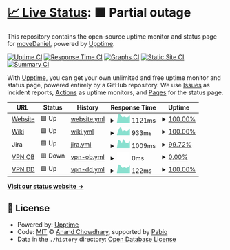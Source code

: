 # [📈 Live Status](https://moveDaniel.github.io/uptime): <!--live status--> **🟧 Partial outage**

This repository contains the open-source uptime monitor and status page for [moveDaniel](https://moveDaniel.github.io/uptime), powered by [Upptime](https://github.com/upptime/upptime).

[![Uptime CI](https://github.com/moveDaniel/uptime/workflows/Uptime%20CI/badge.svg)](https://github.com/moveDaniel/uptime/actions?query=workflow%3A%22Uptime+CI%22)
[![Response Time CI](https://github.com/moveDaniel/uptime/workflows/Response%20Time%20CI/badge.svg)](https://github.com/moveDaniel/uptime/actions?query=workflow%3A%22Response+Time+CI%22)
[![Graphs CI](https://github.com/moveDaniel/uptime/workflows/Graphs%20CI/badge.svg)](https://github.com/moveDaniel/uptime/actions?query=workflow%3A%22Graphs+CI%22)
[![Static Site CI](https://github.com/moveDaniel/uptime/workflows/Static%20Site%20CI/badge.svg)](https://github.com/moveDaniel/uptime/actions?query=workflow%3A%22Static+Site+CI%22)
[![Summary CI](https://github.com/moveDaniel/uptime/workflows/Summary%20CI/badge.svg)](https://github.com/moveDaniel/uptime/actions?query=workflow%3A%22Summary+CI%22)

With [Upptime](https://upptime.js.org), you can get your own unlimited and free uptime monitor and status page, powered entirely by a GitHub repository. We use [Issues](https://github.com/moveDaniel/uptime/issues) as incident reports, [Actions](https://github.com/moveDaniel/uptime/actions) as uptime monitors, and [Pages](https://moveDaniel.github.io/uptime) for the status page.

<!--start: status pages-->
<!-- This summary is generated by Upptime (https://github.com/upptime/upptime) -->
<!-- Do not edit this manually, your changes will be overwritten -->
<!-- prettier-ignore -->
| URL | Status | History | Response Time | Uptime |
| --- | ------ | ------- | ------------- | ------ |
| <img alt="" src="https://icons.duckduckgo.com/ip3/www.move-elevator.de.ico" height="13"> [Website](https://www.move-elevator.de) | 🟩 Up | [website.yml](https://github.com/moveDaniel/uptime/commits/HEAD/history/website.yml) | <details><summary><img alt="Response time graph" src="./graphs/website/response-time-week.png" height="20"> 1121ms</summary><br><a href="https://moveDaniel.github.io/uptime/history/website"><img alt="Response time 1049" src="https://img.shields.io/endpoint?url=https%3A%2F%2Fraw.githubusercontent.com%2FmoveDaniel%2Fuptime%2FHEAD%2Fapi%2Fwebsite%2Fresponse-time.json"></a><br><a href="https://moveDaniel.github.io/uptime/history/website"><img alt="24-hour response time 966" src="https://img.shields.io/endpoint?url=https%3A%2F%2Fraw.githubusercontent.com%2FmoveDaniel%2Fuptime%2FHEAD%2Fapi%2Fwebsite%2Fresponse-time-day.json"></a><br><a href="https://moveDaniel.github.io/uptime/history/website"><img alt="7-day response time 1121" src="https://img.shields.io/endpoint?url=https%3A%2F%2Fraw.githubusercontent.com%2FmoveDaniel%2Fuptime%2FHEAD%2Fapi%2Fwebsite%2Fresponse-time-week.json"></a><br><a href="https://moveDaniel.github.io/uptime/history/website"><img alt="30-day response time 1149" src="https://img.shields.io/endpoint?url=https%3A%2F%2Fraw.githubusercontent.com%2FmoveDaniel%2Fuptime%2FHEAD%2Fapi%2Fwebsite%2Fresponse-time-month.json"></a><br><a href="https://moveDaniel.github.io/uptime/history/website"><img alt="1-year response time 1083" src="https://img.shields.io/endpoint?url=https%3A%2F%2Fraw.githubusercontent.com%2FmoveDaniel%2Fuptime%2FHEAD%2Fapi%2Fwebsite%2Fresponse-time-year.json"></a></details> | <details><summary><a href="https://moveDaniel.github.io/uptime/history/website">100.00%</a></summary><a href="https://moveDaniel.github.io/uptime/history/website"><img alt="All-time uptime 99.88%" src="https://img.shields.io/endpoint?url=https%3A%2F%2Fraw.githubusercontent.com%2FmoveDaniel%2Fuptime%2FHEAD%2Fapi%2Fwebsite%2Fuptime.json"></a><br><a href="https://moveDaniel.github.io/uptime/history/website"><img alt="24-hour uptime 100.00%" src="https://img.shields.io/endpoint?url=https%3A%2F%2Fraw.githubusercontent.com%2FmoveDaniel%2Fuptime%2FHEAD%2Fapi%2Fwebsite%2Fuptime-day.json"></a><br><a href="https://moveDaniel.github.io/uptime/history/website"><img alt="7-day uptime 100.00%" src="https://img.shields.io/endpoint?url=https%3A%2F%2Fraw.githubusercontent.com%2FmoveDaniel%2Fuptime%2FHEAD%2Fapi%2Fwebsite%2Fuptime-week.json"></a><br><a href="https://moveDaniel.github.io/uptime/history/website"><img alt="30-day uptime 100.00%" src="https://img.shields.io/endpoint?url=https%3A%2F%2Fraw.githubusercontent.com%2FmoveDaniel%2Fuptime%2FHEAD%2Fapi%2Fwebsite%2Fuptime-month.json"></a><br><a href="https://moveDaniel.github.io/uptime/history/website"><img alt="1-year uptime 99.95%" src="https://img.shields.io/endpoint?url=https%3A%2F%2Fraw.githubusercontent.com%2FmoveDaniel%2Fuptime%2FHEAD%2Fapi%2Fwebsite%2Fuptime-year.json"></a></details>
| <img alt="" src="https://icons.duckduckgo.com/ip3/move-elevator.atlassian.net.ico" height="13"> [Wiki](https://move-elevator.atlassian.net/) | 🟩 Up | [wiki.yml](https://github.com/moveDaniel/uptime/commits/HEAD/history/wiki.yml) | <details><summary><img alt="Response time graph" src="./graphs/wiki/response-time-week.png" height="20"> 933ms</summary><br><a href="https://moveDaniel.github.io/uptime/history/wiki"><img alt="Response time 533" src="https://img.shields.io/endpoint?url=https%3A%2F%2Fraw.githubusercontent.com%2FmoveDaniel%2Fuptime%2FHEAD%2Fapi%2Fwiki%2Fresponse-time.json"></a><br><a href="https://moveDaniel.github.io/uptime/history/wiki"><img alt="24-hour response time 698" src="https://img.shields.io/endpoint?url=https%3A%2F%2Fraw.githubusercontent.com%2FmoveDaniel%2Fuptime%2FHEAD%2Fapi%2Fwiki%2Fresponse-time-day.json"></a><br><a href="https://moveDaniel.github.io/uptime/history/wiki"><img alt="7-day response time 933" src="https://img.shields.io/endpoint?url=https%3A%2F%2Fraw.githubusercontent.com%2FmoveDaniel%2Fuptime%2FHEAD%2Fapi%2Fwiki%2Fresponse-time-week.json"></a><br><a href="https://moveDaniel.github.io/uptime/history/wiki"><img alt="30-day response time 926" src="https://img.shields.io/endpoint?url=https%3A%2F%2Fraw.githubusercontent.com%2FmoveDaniel%2Fuptime%2FHEAD%2Fapi%2Fwiki%2Fresponse-time-month.json"></a><br><a href="https://moveDaniel.github.io/uptime/history/wiki"><img alt="1-year response time 572" src="https://img.shields.io/endpoint?url=https%3A%2F%2Fraw.githubusercontent.com%2FmoveDaniel%2Fuptime%2FHEAD%2Fapi%2Fwiki%2Fresponse-time-year.json"></a></details> | <details><summary><a href="https://moveDaniel.github.io/uptime/history/wiki">100.00%</a></summary><a href="https://moveDaniel.github.io/uptime/history/wiki"><img alt="All-time uptime 99.90%" src="https://img.shields.io/endpoint?url=https%3A%2F%2Fraw.githubusercontent.com%2FmoveDaniel%2Fuptime%2FHEAD%2Fapi%2Fwiki%2Fuptime.json"></a><br><a href="https://moveDaniel.github.io/uptime/history/wiki"><img alt="24-hour uptime 100.00%" src="https://img.shields.io/endpoint?url=https%3A%2F%2Fraw.githubusercontent.com%2FmoveDaniel%2Fuptime%2FHEAD%2Fapi%2Fwiki%2Fuptime-day.json"></a><br><a href="https://moveDaniel.github.io/uptime/history/wiki"><img alt="7-day uptime 100.00%" src="https://img.shields.io/endpoint?url=https%3A%2F%2Fraw.githubusercontent.com%2FmoveDaniel%2Fuptime%2FHEAD%2Fapi%2Fwiki%2Fuptime-week.json"></a><br><a href="https://moveDaniel.github.io/uptime/history/wiki"><img alt="30-day uptime 100.00%" src="https://img.shields.io/endpoint?url=https%3A%2F%2Fraw.githubusercontent.com%2FmoveDaniel%2Fuptime%2FHEAD%2Fapi%2Fwiki%2Fuptime-month.json"></a><br><a href="https://moveDaniel.github.io/uptime/history/wiki"><img alt="1-year uptime 99.86%" src="https://img.shields.io/endpoint?url=https%3A%2F%2Fraw.githubusercontent.com%2FmoveDaniel%2Fuptime%2FHEAD%2Fapi%2Fwiki%2Fuptime-year.json"></a></details>
| <img alt="" src="https://icons.duckduckgo.com/ip3/jira.move-elevator.de.ico" height="13"> Jira | 🟩 Up | [jira.yml](https://github.com/moveDaniel/uptime/commits/HEAD/history/jira.yml) | <details><summary><img alt="Response time graph" src="./graphs/jira/response-time-week.png" height="20"> 1009ms</summary><br><a href="https://moveDaniel.github.io/uptime/history/jira"><img alt="Response time 988" src="https://img.shields.io/endpoint?url=https%3A%2F%2Fraw.githubusercontent.com%2FmoveDaniel%2Fuptime%2FHEAD%2Fapi%2Fjira%2Fresponse-time.json"></a><br><a href="https://moveDaniel.github.io/uptime/history/jira"><img alt="24-hour response time 869" src="https://img.shields.io/endpoint?url=https%3A%2F%2Fraw.githubusercontent.com%2FmoveDaniel%2Fuptime%2FHEAD%2Fapi%2Fjira%2Fresponse-time-day.json"></a><br><a href="https://moveDaniel.github.io/uptime/history/jira"><img alt="7-day response time 1009" src="https://img.shields.io/endpoint?url=https%3A%2F%2Fraw.githubusercontent.com%2FmoveDaniel%2Fuptime%2FHEAD%2Fapi%2Fjira%2Fresponse-time-week.json"></a><br><a href="https://moveDaniel.github.io/uptime/history/jira"><img alt="30-day response time 1548" src="https://img.shields.io/endpoint?url=https%3A%2F%2Fraw.githubusercontent.com%2FmoveDaniel%2Fuptime%2FHEAD%2Fapi%2Fjira%2Fresponse-time-month.json"></a><br><a href="https://moveDaniel.github.io/uptime/history/jira"><img alt="1-year response time 1064" src="https://img.shields.io/endpoint?url=https%3A%2F%2Fraw.githubusercontent.com%2FmoveDaniel%2Fuptime%2FHEAD%2Fapi%2Fjira%2Fresponse-time-year.json"></a></details> | <details><summary><a href="https://moveDaniel.github.io/uptime/history/jira">99.72%</a></summary><a href="https://moveDaniel.github.io/uptime/history/jira"><img alt="All-time uptime 81.26%" src="https://img.shields.io/endpoint?url=https%3A%2F%2Fraw.githubusercontent.com%2FmoveDaniel%2Fuptime%2FHEAD%2Fapi%2Fjira%2Fuptime.json"></a><br><a href="https://moveDaniel.github.io/uptime/history/jira"><img alt="24-hour uptime 100.00%" src="https://img.shields.io/endpoint?url=https%3A%2F%2Fraw.githubusercontent.com%2FmoveDaniel%2Fuptime%2FHEAD%2Fapi%2Fjira%2Fuptime-day.json"></a><br><a href="https://moveDaniel.github.io/uptime/history/jira"><img alt="7-day uptime 99.72%" src="https://img.shields.io/endpoint?url=https%3A%2F%2Fraw.githubusercontent.com%2FmoveDaniel%2Fuptime%2FHEAD%2Fapi%2Fjira%2Fuptime-week.json"></a><br><a href="https://moveDaniel.github.io/uptime/history/jira"><img alt="30-day uptime 99.65%" src="https://img.shields.io/endpoint?url=https%3A%2F%2Fraw.githubusercontent.com%2FmoveDaniel%2Fuptime%2FHEAD%2Fapi%2Fjira%2Fuptime-month.json"></a><br><a href="https://moveDaniel.github.io/uptime/history/jira"><img alt="1-year uptime 79.49%" src="https://img.shields.io/endpoint?url=https%3A%2F%2Fraw.githubusercontent.com%2FmoveDaniel%2Fuptime%2FHEAD%2Fapi%2Fjira%2Fuptime-year.json"></a></details>
| <img alt="" src="https://icons.duckduckgo.com/ip3/null.ico" height="13"> [VPN OB](89.27.147.5) | 🟥 Down | [vpn-ob.yml](https://github.com/moveDaniel/uptime/commits/HEAD/history/vpn-ob.yml) | <details><summary><img alt="Response time graph" src="./graphs/vpn-ob/response-time-week.png" height="20"> 0ms</summary><br><a href="https://moveDaniel.github.io/uptime/history/vpn-ob"><img alt="Response time 111" src="https://img.shields.io/endpoint?url=https%3A%2F%2Fraw.githubusercontent.com%2FmoveDaniel%2Fuptime%2FHEAD%2Fapi%2Fvpn-ob%2Fresponse-time.json"></a><br><a href="https://moveDaniel.github.io/uptime/history/vpn-ob"><img alt="24-hour response time 0" src="https://img.shields.io/endpoint?url=https%3A%2F%2Fraw.githubusercontent.com%2FmoveDaniel%2Fuptime%2FHEAD%2Fapi%2Fvpn-ob%2Fresponse-time-day.json"></a><br><a href="https://moveDaniel.github.io/uptime/history/vpn-ob"><img alt="7-day response time 0" src="https://img.shields.io/endpoint?url=https%3A%2F%2Fraw.githubusercontent.com%2FmoveDaniel%2Fuptime%2FHEAD%2Fapi%2Fvpn-ob%2Fresponse-time-week.json"></a><br><a href="https://moveDaniel.github.io/uptime/history/vpn-ob"><img alt="30-day response time 0" src="https://img.shields.io/endpoint?url=https%3A%2F%2Fraw.githubusercontent.com%2FmoveDaniel%2Fuptime%2FHEAD%2Fapi%2Fvpn-ob%2Fresponse-time-month.json"></a><br><a href="https://moveDaniel.github.io/uptime/history/vpn-ob"><img alt="1-year response time 111" src="https://img.shields.io/endpoint?url=https%3A%2F%2Fraw.githubusercontent.com%2FmoveDaniel%2Fuptime%2FHEAD%2Fapi%2Fvpn-ob%2Fresponse-time-year.json"></a></details> | <details><summary><a href="https://moveDaniel.github.io/uptime/history/vpn-ob">0.00%</a></summary><a href="https://moveDaniel.github.io/uptime/history/vpn-ob"><img alt="All-time uptime 47.35%" src="https://img.shields.io/endpoint?url=https%3A%2F%2Fraw.githubusercontent.com%2FmoveDaniel%2Fuptime%2FHEAD%2Fapi%2Fvpn-ob%2Fuptime.json"></a><br><a href="https://moveDaniel.github.io/uptime/history/vpn-ob"><img alt="24-hour uptime 0.00%" src="https://img.shields.io/endpoint?url=https%3A%2F%2Fraw.githubusercontent.com%2FmoveDaniel%2Fuptime%2FHEAD%2Fapi%2Fvpn-ob%2Fuptime-day.json"></a><br><a href="https://moveDaniel.github.io/uptime/history/vpn-ob"><img alt="7-day uptime 0.00%" src="https://img.shields.io/endpoint?url=https%3A%2F%2Fraw.githubusercontent.com%2FmoveDaniel%2Fuptime%2FHEAD%2Fapi%2Fvpn-ob%2Fuptime-week.json"></a><br><a href="https://moveDaniel.github.io/uptime/history/vpn-ob"><img alt="30-day uptime 0.00%" src="https://img.shields.io/endpoint?url=https%3A%2F%2Fraw.githubusercontent.com%2FmoveDaniel%2Fuptime%2FHEAD%2Fapi%2Fvpn-ob%2Fuptime-month.json"></a><br><a href="https://moveDaniel.github.io/uptime/history/vpn-ob"><img alt="1-year uptime 26.61%" src="https://img.shields.io/endpoint?url=https%3A%2F%2Fraw.githubusercontent.com%2FmoveDaniel%2Fuptime%2FHEAD%2Fapi%2Fvpn-ob%2Fuptime-year.json"></a></details>
| <img alt="" src="https://icons.duckduckgo.com/ip3/null.ico" height="13"> [VPN DD](212.202.128.19) | 🟩 Up | [vpn-dd.yml](https://github.com/moveDaniel/uptime/commits/HEAD/history/vpn-dd.yml) | <details><summary><img alt="Response time graph" src="./graphs/vpn-dd/response-time-week.png" height="20"> 122ms</summary><br><a href="https://moveDaniel.github.io/uptime/history/vpn-dd"><img alt="Response time 125" src="https://img.shields.io/endpoint?url=https%3A%2F%2Fraw.githubusercontent.com%2FmoveDaniel%2Fuptime%2FHEAD%2Fapi%2Fvpn-dd%2Fresponse-time.json"></a><br><a href="https://moveDaniel.github.io/uptime/history/vpn-dd"><img alt="24-hour response time 103" src="https://img.shields.io/endpoint?url=https%3A%2F%2Fraw.githubusercontent.com%2FmoveDaniel%2Fuptime%2FHEAD%2Fapi%2Fvpn-dd%2Fresponse-time-day.json"></a><br><a href="https://moveDaniel.github.io/uptime/history/vpn-dd"><img alt="7-day response time 122" src="https://img.shields.io/endpoint?url=https%3A%2F%2Fraw.githubusercontent.com%2FmoveDaniel%2Fuptime%2FHEAD%2Fapi%2Fvpn-dd%2Fresponse-time-week.json"></a><br><a href="https://moveDaniel.github.io/uptime/history/vpn-dd"><img alt="30-day response time 129" src="https://img.shields.io/endpoint?url=https%3A%2F%2Fraw.githubusercontent.com%2FmoveDaniel%2Fuptime%2FHEAD%2Fapi%2Fvpn-dd%2Fresponse-time-month.json"></a><br><a href="https://moveDaniel.github.io/uptime/history/vpn-dd"><img alt="1-year response time 125" src="https://img.shields.io/endpoint?url=https%3A%2F%2Fraw.githubusercontent.com%2FmoveDaniel%2Fuptime%2FHEAD%2Fapi%2Fvpn-dd%2Fresponse-time-year.json"></a></details> | <details><summary><a href="https://moveDaniel.github.io/uptime/history/vpn-dd">100.00%</a></summary><a href="https://moveDaniel.github.io/uptime/history/vpn-dd"><img alt="All-time uptime 99.69%" src="https://img.shields.io/endpoint?url=https%3A%2F%2Fraw.githubusercontent.com%2FmoveDaniel%2Fuptime%2FHEAD%2Fapi%2Fvpn-dd%2Fuptime.json"></a><br><a href="https://moveDaniel.github.io/uptime/history/vpn-dd"><img alt="24-hour uptime 100.00%" src="https://img.shields.io/endpoint?url=https%3A%2F%2Fraw.githubusercontent.com%2FmoveDaniel%2Fuptime%2FHEAD%2Fapi%2Fvpn-dd%2Fuptime-day.json"></a><br><a href="https://moveDaniel.github.io/uptime/history/vpn-dd"><img alt="7-day uptime 100.00%" src="https://img.shields.io/endpoint?url=https%3A%2F%2Fraw.githubusercontent.com%2FmoveDaniel%2Fuptime%2FHEAD%2Fapi%2Fvpn-dd%2Fuptime-week.json"></a><br><a href="https://moveDaniel.github.io/uptime/history/vpn-dd"><img alt="30-day uptime 100.00%" src="https://img.shields.io/endpoint?url=https%3A%2F%2Fraw.githubusercontent.com%2FmoveDaniel%2Fuptime%2FHEAD%2Fapi%2Fvpn-dd%2Fuptime-month.json"></a><br><a href="https://moveDaniel.github.io/uptime/history/vpn-dd"><img alt="1-year uptime 99.96%" src="https://img.shields.io/endpoint?url=https%3A%2F%2Fraw.githubusercontent.com%2FmoveDaniel%2Fuptime%2FHEAD%2Fapi%2Fvpn-dd%2Fuptime-year.json"></a></details>

<!--end: status pages-->

[**Visit our status website →**](https://moveDaniel.github.io/uptime)

## 📄 License

- Powered by: [Upptime](https://github.com/upptime/upptime)
- Code: [MIT](./LICENSE) © [Anand Chowdhary](https://anandchowdhary.com), supported by [Pabio](https://pabio.com)
- Data in the `./history` directory: [Open Database License](https://opendatacommons.org/licenses/odbl/1-0/)
